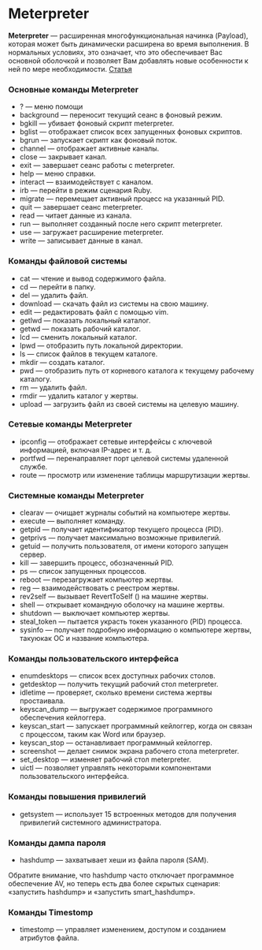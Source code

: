 # Meterpreter
**Meterpreter** — расширенная многофункциональная начинка (Payload), которая может быть динамически расширена во время выполнения. В нормальных условиях, это означает, что это обеспечивает Вас основной оболочкой и позволяет Вам добавлять новые особенности к ней по мере необходимости. [Статья](https://habr.com/ru/articles/131112/) 

### Основные команды Meterpreter

*   ? — меню помощи
*   background — переносит текущий сеанс в фоновый режим.
*   bgkill — убивает фоновый скрипт meterpreter.
*   bglist — отображает список всех запущенных фоновых скриптов.
*   bgrun — запускает скрипт как фоновый поток.
*   channel — отображает активные каналы.
*   close — закрывает канал.
*   exit — завершает сеанс работы с meterpreter.
*   help — меню справки.
*   interact — взаимодействует с каналом.
*   irb — перейти в режим сценария Ruby.
*   migrate — перемещает активный процесс на указанный PID.
*   quit — завершает сеанс meterpreter.
*   read — читает данные из канала.
*   run — выполняет созданный после него скрипт meterpreter.
*   use — загружает расширение meterpreter.
*   write — записывает данные в канал.

### Команды файловой системы

*   cat — чтение и вывод содержимого файла.
*   cd — перейти в папку.
*   del — удалить файл.
*   download — скачать файл из системы на свою машину.
*   edit — редактировать файл с помощью vim.
*   getlwd — показать локальный каталог.
*   getwd — показать рабочий каталог.
*   lcd — сменить локальный каталог.
*   lpwd — отобразить путь локальной директории.
*   ls — список файлов в текущем каталоге.
*   mkdir — создать каталог.
*   pwd — отобразить путь от корневого каталога к текущему рабочему каталогу.
*   rm — удалить файл.
*   rmdir — удалить каталог у жертвы.
*   upload — загрузить файл из своей системы на целевую машину.

### Сетевые команды Meterpreter

*   ipconfig — отображает сетевые интерфейсы с ключевой информацией, включая IP-адрес и т. д.
*   portfwd — перенаправляет порт целевой системы удаленной службе.
*   route — просмотр или изменение таблицы маршрутизации жертвы.

### Системные команды Meterpreter

*   clearav — очищает журналы событий на компьютере жертвы.
*   execute — выполняет команду.
*   getpid — получает идентификатор текущего процесса (PID).
*   getprivs — получает максимально возможные привилегий.
*   getuid — получить пользователя, от имени которого запущен сервер.
*   kill — завершить процесс, обозначенный PID.
*   ps — список запущенных процессов.
*   reboot — перезагружает компьютер жертвы.
*   reg — взаимодействовать с реестром жертвы.
*   rev2self — вызывает RevertToSelf () на машине жертвы.
*   shell — открывает командную оболочку на машине жертвы.
*   shutdown — выключает компьютер жертвы.
*   steal\_token — пытается украсть токен указанного (PID) процесса.
*   sysinfo — получает подробную информацию о компьютере жертвы, такую ​​как ОС и название компьютера.

### Команды пользовательского интерфейса

*   enumdesktops — список всех доступных рабочих столов.
*   getdesktop — получить текущий рабочий стол meterpreter.
*   idletime — проверяет, сколько времени система жертвы простаивала.
*   keyscan\_dump — выгружает содержимое программного обеспечения кейлоггера.
*   keyscan\_start — запускает программный кейлоггер, когда он связан с процессом, таким как Word или браузер.
*   keyscan\_stop — останавливает программный кейлоггер.
*   screenshot — делает снимок экрана рабочего стола meterpreter.
*   set\_desktop — изменяет рабочий стол meterpreter.
*   uictl — позволяет управлять некоторыми компонентами пользовательского интерфейса.

### Команды повышения привилегий

*   getsystem — использует 15 встроенных методов для получения привилегий системного администратора.

### Команды дампа пароля

*   hashdump — захватывает хеши из файла пароля (SAM).

Обратите внимание, что hashdump часто отключает программное обеспечение AV, но теперь есть два более скрытых сценария: «запустить hashdump» и «запустить smart\_hashdump».

### Команды Timestomp

*   timestomp — управляет изменением, доступом и созданием атрибутов файла.